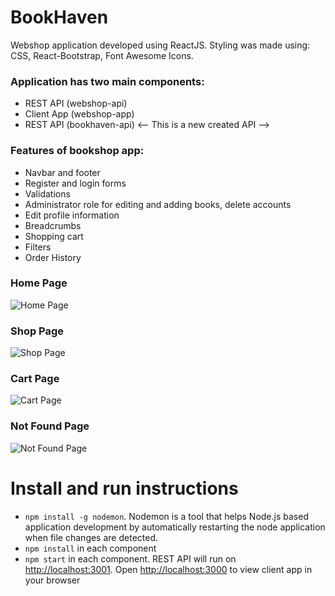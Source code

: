 # BookHaven

Webshop application developed using ReactJS.
Styling was made using: CSS, React-Bootstrap, Font Awesome Icons.

### Application has two main components:

- REST API (webshop-api)
- Client App (webshop-app)
- REST API (bookhaven-api) <-- This is a new created API -->

### Features of bookshop app:

- Navbar and footer
- Register and login forms
- Validations
- Administrator role for editing and adding books, delete accounts
- Edit profile information
- Breadcrumbs
- Shopping cart
- Filters
- Order History

### Home Page

![Home Page](https://github.com/normanchia/BookHaven/assets/97680330/5a17a57e-68e0-426e-8b04-a71f12d8880c)

### Shop Page

![Shop Page](https://github.com/normanchia/BookHaven/assets/97680330/b6bae496-556c-441c-8b6b-ccdca556d046)

### Cart Page

![Cart Page](https://github.com/normanchia/BookHaven/assets/97680330/f64a2c7b-55be-46a6-8842-c43361215a84)

### Not Found Page

![Not Found Page](https://github.com/normanchia/BookHaven/assets/97680330/600c1f6f-b3d9-4fa5-94a4-be3857861ae0)

# Install and run instructions

- `npm install -g nodemon`. Nodemon is a tool that helps Node.js based application development by automatically restarting the node application when file changes are detected.
- `npm install` in each component
- `npm start` in each component. REST API will run on [http://localhost:3001](http://localhost:3001). Open [http://localhost:3000](http://localhost:3000) to view client app in your browser

